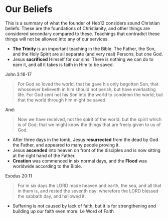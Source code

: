 # Our Beliefs
This is a summary of what the founder of Heb12 considers sound Christian beliefs. These are the foundations of Christianity, and other things are considered secondary compared to these. Teachings that contradict these things will not be allowed into any of our services.

- **The Trinity** is an important teaching in the Bible. The Father, the Son, and the Holy Spirit are all separate (and very real) Persons, but one God.
- Jesus **sacrificed** Himself for our sins. There is nothing we can do to earn it, and all it takes is faith in Him to be saved.

John 3:16-17
> For God so loved the world, that he gave his only begotten Son, that whosoever believeth in him should not perish, but have everlasting life. For God sent not his Son into the world to condemn the world; but that the world through him might be saved.

And:
> Now we have received, not the spirit of the world, but the spirit which is of God; that we might know the things that are freely given to us of God.

- After three days in the tomb, Jesus **resurrected** from the dead by God the Father, and appeared to many people proving it.
- Jesus **ascended** into heaven on front of the disciples and is now sitting at the right hand of the Father.
- **Creation** was commenced in six normal days, and the **Flood** was worldwide according to the Bible.

Exodus 20:11
> For in six days the LORD made heaven and earth, the sea, and all that in them is, and rested the seventh day: wherefore the LORD blessed the sabbath day, and hallowed it.

- Suffering is not caused by lack of faith, but it is for strengthening and building up our faith even more. I.e Word of Faith
